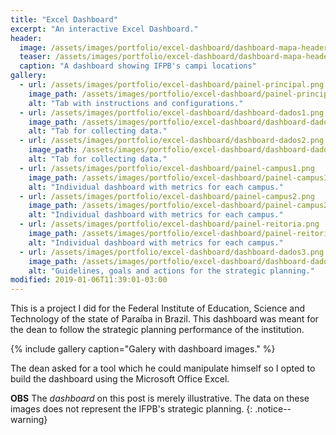 ```yaml
---
title: "Excel Dashboard"
excerpt: "An interactive Excel Dashboard."
header:
  image: /assets/images/portfolio/excel-dashboard/dashboard-mapa-header.png
  teaser: /assets/images/portfolio/excel-dashboard/dashboard-mapa-header.png
  caption: "A dashboard showing IFPB's campi locations"
gallery:
  - url: /assets/images/portfolio/excel-dashboard/painel-principal.png
    image_path: /assets/images/portfolio/excel-dashboard/painel-principal.png
    alt: "Tab with instructions and configurations."
  - url: /assets/images/portfolio/excel-dashboard/dashboard-dados1.png
    image_path: /assets/images/portfolio/excel-dashboard/dashboard-dados1.png
    alt: "Tab for collecting data."
  - url: /assets/images/portfolio/excel-dashboard/dashboard-dados2.png
    image_path: /assets/images/portfolio/excel-dashboard/dashboard-dados2.png
    alt: "Tab for collecting data."
  - url: /assets/images/portfolio/excel-dashboard/painel-campus1.png
    image_path: /assets/images/portfolio/excel-dashboard/painel-campus1.png
    alt: "Individual dashboard with metrics for each campus."
  - url: /assets/images/portfolio/excel-dashboard/painel-campus2.png
    image_path: /assets/images/portfolio/excel-dashboard/painel-campus2.png
    alt: "Individual dashboard with metrics for each campus."
  - url: /assets/images/portfolio/excel-dashboard/painel-reitoria.png
    image_path: /assets/images/portfolio/excel-dashboard/painel-reitoria.png
    alt: "Individual dashboard with metrics for each campus."
  - url: /assets/images/portfolio/excel-dashboard/dashboard-dados3.png
    image_path: /assets/images/portfolio/excel-dashboard/dashboard-dados3.png
    alt: "Guidelines, goals and actions for the strategic planning."
modified: 2019-01-06T11:39:01-03:00
---
```


This is a project I did for the Federal Institute of Education, Science and Technology of the state of Paraíba in Brazil. This dashboard was meant for the dean to follow the strategic planning performance of the institution.

{% include gallery caption="Galery with dashboard images." %}

The dean asked for a tool which he could manipulate himself so I opted to build the dashboard using the Microsoft Office Excel.

**OBS** The _dashboard_ on this post is merely illustrative. The data on these images does not represent the IFPB's strategic planning.
{: .notice--warning}
